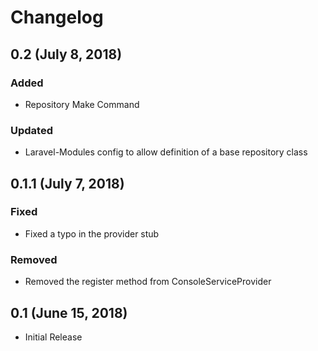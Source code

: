 # Changelog

## 0.2 (July 8, 2018)
### Added
- Repository Make Command

### Updated
- Laravel-Modules config to allow definition of a base repository class

## 0.1.1 (July 7, 2018)
### Fixed
- Fixed a typo in the provider stub

### Removed
- Removed the register method from ConsoleServiceProvider

## 0.1 (June 15, 2018)
- Initial Release

